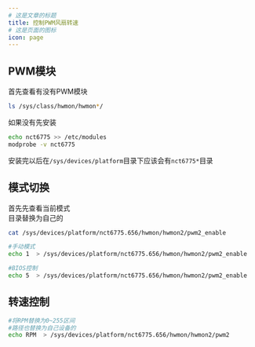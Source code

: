 ```yaml
---
# 这是文章的标题
title: 控制PWM风扇转速
# 这是页面的图标
icon: page
---
```

## PWM模块
首先查看有没有PWM模块
```bash
ls /sys/class/hwmon/hwmon*/
```
如果没有先安装
```bash
echo nct6775 >> /etc/modules
modprobe -v nct6775
```
安装完以后在`/sys/devices/platform`目录下应该会有`nct6775*`目录
## 模式切换
首先先查看当前模式       
目录替换为自己的    
```bash
cat /sys/devices/platform/nct6775.656/hwmon/hwmon2/pwm2_enable
```    
 
```bash
#手动模式
echo 1  > /sys/devices/platform/nct6775.656/hwmon/hwmon2/pwm2_enable
```

```bash
#BIOS控制
echo 5  > /sys/devices/platform/nct6775.656/hwmon/hwmon2/pwm2_enable
```
## 转速控制
```bash
#将RPM替换为0~255区间
#路径也替换为自己设备的
echo RPM  > /sys/devices/platform/nct6775.656/hwmon/hwmon2/pwm2
```